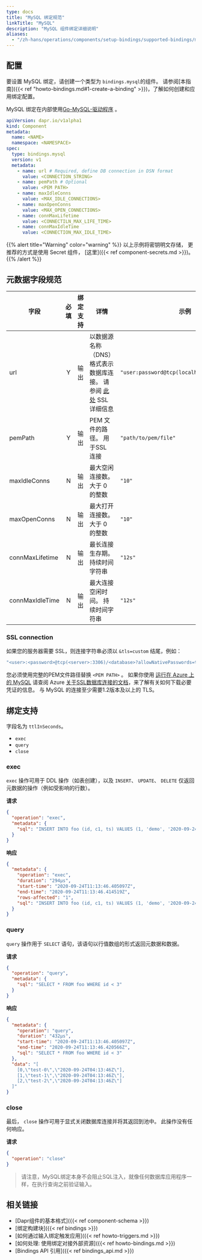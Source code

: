 ```yaml
---
type: docs
title: "MySQL 绑定规范"
linkTitle: "MySQL"
description: "MySQL 组件绑定详细说明"
aliases:
  - "/zh-hans/operations/components/setup-bindings/supported-bindings/mysql/"
---
```


## 配置

要设置 MySQL 绑定，请创建一个类型为 `bindings.mysql`的组件。 请参阅[本指南]({{< ref "howto-bindings.md#1-create-a-binding" >}})，了解如何创建和应用绑定配置。

MySQL 绑定在内部使用[Go-MySQL-驱动程序](https://github.com/go-sql-driver/mysql) 。

```yaml
apiVersion: dapr.io/v1alpha1
kind: Component
metadata:
  name: <NAME>
  namespace: <NAMESPACE>
spec:
  type: bindings.mysql
  version: v1
  metadata:
    - name: url # Required, define DB connection in DSN format
      value: <CONNECTION_STRING>
    - name: pemPath # Optional
      value: <PEM PATH>
    - name: maxIdleConns
      value: <MAX_IDLE_CONNECTIONS>
    - name: maxOpenConns
      value: <MAX_OPEN_CONNECTIONS>
    - name: connMaxLifetime
      value: <CONNECTILN_MAX_LIFE_TIME>
    - name: connMaxIdleTime
      value: <CONNECTION_MAX_IDLE_TIME>
```

{{% alert title="Warning" color="warning" %}}
以上示例将密钥明文存储， 更推荐的方式是使用 Secret 组件， [这里]({{< ref component-secrets.md >}})。
{{% /alert %}}

## 元数据字段规范

| 字段              | 必填 | 绑定支持 | 详情                                                                 | 示例                                           |
| --------------- |:--:| ---- | ------------------------------------------------------------------ | -------------------------------------------- |
| url             | Y  | 输出   | 以数据源名称 （DNS） 格式表示数据库连接。 请参阅 [此处](#ssl-connection-details) SSL 详细信息 | `"user:password@tcp(localhost:3306)/dbname"` |
| pemPath         | Y  | 输出   | PEM 文件的路径。 用于SSL 连接                                                | `"path/to/pem/file"`                         |
| maxIdleConns    | N  | 输出   | 最大空闲连接数。 大于 0 的整数                                                  | `"10"`                                       |
| maxOpenConns    | N  | 输出   | 最大打开连接数。 大于 0 的整数                                                  | `"10"`                                       |
| connMaxLifetime | N  | 输出   | 最长连接生存期。 持续时间字符串                                                   | `"12s"`                                      |
| connMaxIdleTime | N  | 输出   | 最大连接空闲时间。 持续时间字符串                                                  | `"12s"`                                      |

### SSL connection

如果您的服务器需要 SSL，则连接字符串必须以 `&tls=custom` 结尾，例如：
```bash
"<user>:<password>@tcp(<server>:3306)/<database>?allowNativePasswords=true&tls=custom"
```
 您必须使用完整的PEM文件路径替换 `<PEM PATH>` 。 如果你使用 [运行在 Azure 上的 MySQL](http://bit.ly/AzureMySQLSSL) 请查阅 Azure [关于SSL数据库连接的文档](http://bit.ly/MySQLSSL)，来了解有关如何下载必要凭证的信息。 与 MySQL 的连接至少需要1.2版本及以上的 TLS。

## 绑定支持

字段名为 `ttlInSeconds`。

- `exec`
- `query`
- `close`

### exec

`exec` 操作可用于 DDL 操作（如表创建），以及 `INSERT`、 `UPDATE`、 `DELETE` 仅返回元数据的操作（例如受影响的行数）。

**请求**

```json
{
  "operation": "exec",
  "metadata": {
    "sql": "INSERT INTO foo (id, c1, ts) VALUES (1, 'demo', '2020-09-24T11:45:05Z07:00')"
  }
}
```

**响应**

```json
{
  "metadata": {
    "operation": "exec",
    "duration": "294µs",
    "start-time": "2020-09-24T11:13:46.405097Z",
    "end-time": "2020-09-24T11:13:46.414519Z",
    "rows-affected": "1",
    "sql": "INSERT INTO foo (id, c1, ts) VALUES (1, 'demo', '2020-09-24T11:45:05Z07:00')"
  }
}
```

### query

`query` 操作用于 `SELECT` 语句，该语句以行值数组的形式返回元数据和数据。

**请求**

```json
{
  "operation": "query",
  "metadata": {
    "sql": "SELECT * FROM foo WHERE id < 3"
  }
}
```

**响应**

```json
{
  "metadata": {
    "operation": "query",
    "duration": "432µs",
    "start-time": "2020-09-24T11:13:46.405097Z",
    "end-time": "2020-09-24T11:13:46.420566Z",
    "sql": "SELECT * FROM foo WHERE id < 3"
  },
  "data": "[
    [0,\"test-0\",\"2020-09-24T04:13:46Z\"],
    [1,\"test-1\",\"2020-09-24T04:13:46Z\"],
    [2,\"test-2\",\"2020-09-24T04:13:46Z\"]
  ]"
}
```

### close

最后， `close` 操作可用于显式关闭数据库连接并将其返回到池中。 此操作没有任何响应。

**请求**

```json
{
  "operation": "close"
}
```

> 请注意，MySQL绑定本身不会阻止SQL注入，就像任何数据库应用程序一样，在执行查询之前验证输入。

## 相关链接

- [Dapr组件的基本格式]({{< ref component-schema >}})
- [绑定构建块]({{< ref bindings >}})
- [如何通过输入绑定触发应用]({{< ref howto-triggers.md >}})
- [如何处理: 使用绑定对接外部资源]({{< ref howto-bindings.md >}})
- [Bindings API 引用]({{< ref bindings_api.md >}})
